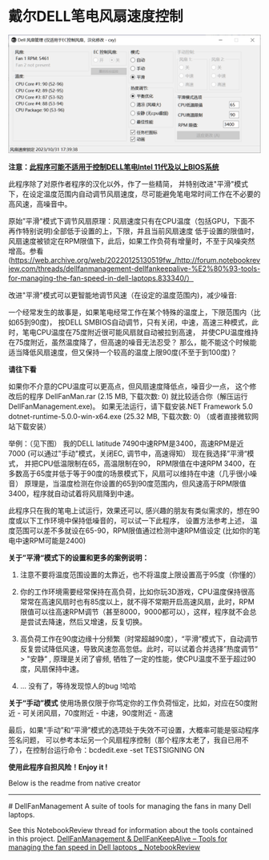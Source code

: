 # 戴尔DELL笔电风扇速度控制

<img src="DellFanMan.png" />

**注意：[此程序可能不适用于控制DELL笔电Intel 11代及以上BIOS系统](https://github.com/AaronKelley/DellFanManagement/issues/14)**

此程序除了对原作者程序的汉化以外，作了一些精简，
并特别改进"平滑"模式下，在设定温度范围内自动调节风扇速度，尽可能避免笔电常时间工作在不必要的高风速，高噪音中。

原始”平滑"模式下调节风扇原理：风扇速度只有在CPU温度（包括GPU，下面不再作特别说明)全部低于设置的上，下限，并且当前风扇速度
低于设置的限值时，风扇速度被锁定在RPM限值下，此后，如果工作负荷有增量时，不至于风噪突然增高。参看(https://web.archive.org/web/20220125130519fw_/http://forum.notebookreview.com/threads/dellfanmanagement-dellfankeepalive-%E2%80%93-tools-for-managing-the-fan-speed-in-dell-laptops.833340/）

改进"平滑"模式可以更智能地调节风速（在设定的温度范围内)，减少噪音: 

一个经常发生的故事是，如果笔电经常工作在某个特殊的温度上，下限范围内（比如65到90度)，
按DELL SMBIOS自动调节，只有关闭，中速，高速三种模式，此时，笔电CPU温度在75度附近很可能风扇就自动被拉到高速，
并使CPU温度维持在75度附近，虽然温度降了，但高速的噪音无法忍受？
那么，能不能这个时候能适当降低风扇速度，但又保持一个较高的温度上限90度(不至于到100度)？

**请往下看**

如果你不介意的CPU温度可以更高点，但风扇速度降低点，噪音少一点，
这个修改后的程序  DellFanMan.rar (2.15 MB, 下载次数: 0) 就比较适合你（解压运行DellFanManagement.exe)。
如果无法运行，请下载安装.NET Framework 5.0    dotnet-runtime-5.0.0-win-x64.exe (25.32 MB, 下载次数: 0) （或者直接微软网站下载安装）

举例：（见下图）
我的DELL latitude 7490中速RPM是3400，高速RPM是近7000 (可以通过”手动"模式，关闭EC, 调节中，高速得知）
现在我选择”平滑“模式， 并把CPU低温限制在65，高温限制在90，
RPM限值在中速RPM 3400，在多数高于65度并低于等于90度的场景模式下，风扇可以维持在中速（几乎很小噪音）
原理是，当温度检测在你设置的65到90度范围内，但风速高于RPM限值 3400，程序就自动试着将风扇降到中速。



此程序只在我的笔电上试运行，效果还可以, 感兴趣的朋友有类似需求的，想在90度或以下工作环境中保持低噪音的，可以试一下此程序，
设置方法参考上述， 温度范围可以差不多就设在65-90，RPM限值通过检测中速RPM值设定 (比如你的笔电中速RPM可能是2400)

**关于”平滑“模式下的设置和更多的案例说明：**
1. 注意不要将温度范围设置的太靠近，也不将温度上限设置高于95度（你懂的）

2. 你的工作环境需要经常保持在高负荷，比如你玩3D游戏，CPU温度保持很高常常在高速风扇时也有85度以上，就不得不常期开启高速风扇，此时，RPM限值可以往高速RPM调节（甚至8000，9000都可以），这样，程序就不会总是尝试去降速，然后又增速，反复切换。

3. 高负荷工作在90度边缘十分频繁（时常超越90度），“平滑”模式下，自动调节反复尝试降低风速，导致风速忽高忽低。此时，可以试着合并选择”热度调节“ > "安静” , 原理是关闭了睿频, 牺牲了一定的性能，使CPU温度不至于超过90度，风扇保持中速。


4. ... 没有了，等待发现惊人的bug !哈哈

**关于“手动”模式**
使用场景仅限于你笃定你的工作负荷恒定，比如，对应在50度附近 - 可关闭风扇，70度附近 - 中速，90度附近 - 高速

最后，如果“手动”和“平滑”模式的选项处于失效不可设置，大概率可能是驱动程序签名问题，
可以参考本坛另一个风扇程序控制（那个程序太老了，我自已用不了），在控制台运行命令：bcdedit.exe -set TESTSIGNING ON

**使用此程序自担风险！Enjoy it !**

Below is the readme from native creator
<hr />
# DellFanManagement
A suite of tools for managing the fans in many Dell laptops.

See this NotebookReview thread for information about the tools contained in this project.
[DellFanManagement & DellFanKeepAlive – Tools for managing the fan speed in Dell laptops _ NotebookReview](https://web.archive.org/web/20220125130519fw_/http://forum.notebookreview.com/threads/dellfanmanagement-dellfankeepalive-%E2%80%93-tools-for-managing-the-fan-speed-in-dell-laptops.833340/)
